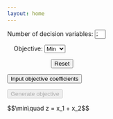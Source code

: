 ```yaml
---
layout: home
---
```


<head>
  <meta charset="utf-8">

  <title>Welcome to use my solver</title>

  <!-- 引入 MathJax -->
  <script type="text/javascript" async
          id="MathJax-script"
          src="https://cdn.jsdelivr.net/npm/mathjax@3/es5/tex-mml-chtml.js"></script>
</head>

<body>
<p>
  <label for="numInput">Number of decision variables: </label><input type="number"
                                                                     style="width: 5%;"
                                                                     id="numInput"
                                                                     value="2"
                                                                     min="1"
                                                                     max="20" required>
  <!--使用百分比来让输入框的宽度相对于其父容器的宽度进行调整。-->

  <label for="objSense" style="margin-left: 3%">Objective: </label>
  <select id="objSense">
    <option value=1 selected>Min</option>
    <option value=0>Max</option>
  </select>

  <button id="reset" style="position: relative; left: 20%;">Reset</button>
</p>

<div id='objContainer'>
  <p>
    <button id="input_obj_coe" onclick="inputCoefficients()">Input objective coefficients</button>
    <!--<div> 是一个 HTML 元素，常用于分组和布局，不会直接显示任何内容，但可以用于包含其他 HTML 元素-->
  <div id="objCoeContainer"></div>
  </p>
</div>

<button id="generate_obj" onclick="generateLatex()" disabled>Generate objective</button>
<p id="latexOutput">$$\min\quad z = x_1 + x_2$$</p>


</body>
<script>
  // 使用 disabled 属性来控制按钮的可用状态
  // 在一个按钮（button1）被点击后，使另一个按钮（button2）变为可用（启用）
  document.getElementById("input_obj_coe").addEventListener("click", function () {
    document.getElementById("generate_obj").disabled = false; // 使按钮2可用
  });

  let obj_coefficients = ['0', '0']; // 创建一个空数组
  function getNumVar() {
    let n = parseInt(document.getElementById("numInput").value);
    return n;
  }

  function inputCoefficients() {


    let numVar = getNumVar();
    obj_coefficients.length = numVar;  // 清空数组
    let coeContainer = document.getElementById("objCoeContainer");
    // 清空容器，确保每次点击按钮时重新生成输入框
    coeContainer.innerHTML = '';
    // 根据给定数目生成输入框
    for (let i = 0; i < numVar; i++) {
      // 创建新的 <input> 元素
      const label = document.createElement('label');
      const input = document.createElement('input');
      input.type = 'number'; // 设置输入框类型为文本
      input.id = 'coe_input' + (i + 1); // 设置输入框 ID（可选）
      input.style.width = '50px';
      input.style.marginLeft = '0.3%';
      label.style.marginLeft = '0.3%';
      input.value = '0'; // 默认值
      label.setAttribute('for', 'coe_input' + (i + 1));
      // 设置 LaTeX 内容
      let latexString = '';
      if (i < numVar - 1) {
        latexString = `x_{${i + 1}}+ `;
      } else
        latexString = `x_{${i + 1}}`;
      label.innerHTML = `\\(${latexString}\\)`;

      // 将输入框添加到容器中
      coeContainer.appendChild(input);
      coeContainer.appendChild(label);
    }
    // 在所有元素都添加完后，调用 MathJax 渲染所有的 LaTeX 公式
    MathJax.typeset();

  }

  let selectedSense = '';  // 用来存储用户选择的值
  document.getElementById("objSense").addEventListener("change", function () {
    selectedSense = this.value;
  });

  // 提供一个函数，用来返回用户选择的值
  function getSelectedSense() {
    return selectedSense;  // 返回当前的选中值
  }

  function generateLatex() {
    // 让决策变量数量输入框实效
    document.getElementById("numInput").disabled = true;
    document.getElementById("objSense").disabled = true;

    let n = document.getElementById("numInput").value; // 获取 id 为 numInput 的标签中的 value 值
    n = Math.max(1, parseInt(n)); // parseInt() 是 JavaScript 用于将字符串转换为整数的内置函数

    // 得到输入框的系数
    for (let i = 0; i < n; i++) {
      let input_id = 'coe_input' + (i + 1);
      let coe = document.getElementById(input_id).value;
      obj_coefficients[i] = coe;
      console.log(obj_coefficients[i]);
    }

    let objSense = getSelectedSense();
    let objStr;
    // 因为在 HTML 中，select 的 value 是字符串类型，所以应该与字符串 "1" 进行比较，而不是数字 1
    if (objSense === "0") {
      objStr = "\\max";
    } else {
      objStr = "\\min";
    }

    let latexStartStr = "$$" + objStr + "\\quad z=";
    let latexEndStr = "$$";
    let latexBodyStr = "";
    // ${} 用于 模板字符串（Template Literals），允许在字符串中嵌入变量或表达式
    // 反引号 ``：用于 模板字符串，支持 ${} 变量插值
    for (let i = 0; i < n; i++) {
      if (parseFloat(obj_coefficients[i]) >= 0 && i > 0) {
        latexBodyStr += '+';
      }
      if ( parseFloat(obj_coefficients[i]) != 1) {
        if(parseFloat(obj_coefficients[i]) != -1)
        {
          latexBodyStr += obj_coefficients[i];
        }
        else{
          latexBodyStr += '-';
        }
      }
      latexBodyStr += `x_{${i + 1}}`;
    }
    let latexString = latexStartStr + latexBodyStr + latexEndStr;
    console.log(latexString);
    document.getElementById("latexOutput").innerHTML = latexString;
    MathJax.typeset();
  }

  document.getElementById("reset").addEventListener("click", function() {
    document.getElementById("numInput").disabled = false; // 让按钮恢复可点击
    document.getElementById("objSense").disabled = false;
    document.getElementById("generate_obj").disabled = true;
  });
</script>
